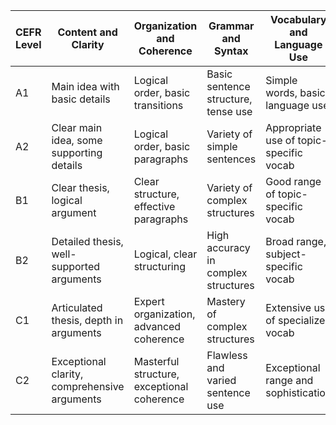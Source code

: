 | CEFR Level | Content and Clarity                              | Organization and Coherence                     | Grammar and Syntax                    | Vocabulary and Language Use             | Mechanics (Spelling and Punctuation) |
|------------|--------------------------------------------------|------------------------------------------------|---------------------------------------|-----------------------------------------|--------------------------------------|
| A1         | Main idea with basic details                     | Logical order, basic transitions               | Basic sentence structure, tense use   | Simple words, basic language use         | Common words spelled correctly       |
| A2         | Clear main idea, some supporting details         | Logical order, basic paragraphs                | Variety of simple sentences           | Appropriate use of topic-specific vocab  | Mostly correct spelling              |
| B1         | Clear thesis, logical argument                   | Clear structure, effective paragraphs         | Variety of complex structures         | Good range of topic-specific vocab       | Consistent, accurate spelling        |
| B2         | Detailed thesis, well-supported arguments        | Logical, clear structuring                    | High accuracy in complex structures   | Broad range, subject-specific vocab      | Advanced punctuation used correctly  |
| C1         | Articulated thesis, depth in arguments           | Expert organization, advanced coherence       | Mastery of complex structures         | Extensive use of specialized vocab       | Flawless spelling                    |
| C2         | Exceptional clarity, comprehensive arguments     | Masterful structure, exceptional coherence    | Flawless and varied sentence use      | Exceptional range and sophistication     | Masterful use of advanced punctuation|
